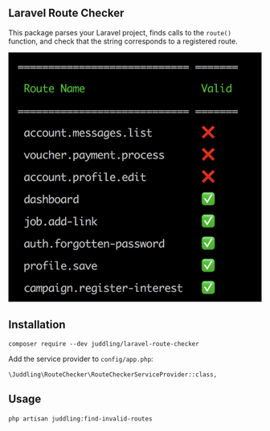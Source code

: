 ## Laravel Route Checker

This package parses your Laravel project, finds calls to the `route()` function, and check that the string 
corresponds to a registered route.
 
![Example output](resources/example-output.png)

## Installation

```
composer require --dev juddling/laravel-route-checker
```

Add the service provider to `config/app.php`:

```
\Juddling\RouteChecker\RouteCheckerServiceProvider::class,
```

##  Usage
```
php artisan juddling:find-invalid-routes
```
